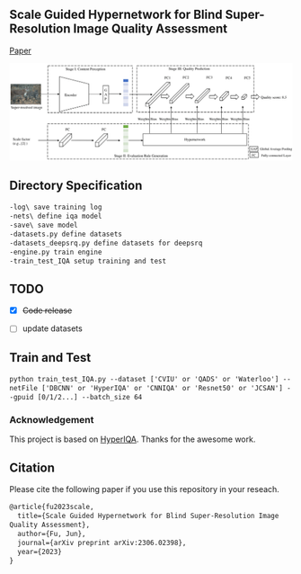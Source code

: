 ## Scale Guided Hypernetwork for Blind Super-Resolution Image Quality Assessment

[Paper](https://arxiv.org/abs/2306.02398)

<img src="img/framework.png" width="800px"/>


## Directory Specification
```
-log\ save training log
-nets\ define iqa model 
-save\ save model 
-datasets.py define datasets 
-datasets_deepsrq.py define datasets for deepsrq
-engine.py train engine
-train_test_IQA setup training and test 
```

## TODO
- [x] ~~Code release~~
- [ ] update datasets


## Train and Test
```
python train_test_IQA.py --dataset ['CVIU' or 'QADS' or 'Waterloo'] --netFile ['DBCNN' or 'HyperIQA' or 'CNNIQA' or 'Resnet50' or 'JCSAN'] --gpuid [0/1/2...] --batch_size 64
```

### Acknowledgement
This project is based on [HyperIQA](https://github.com/SSL92/hyperIQA). Thanks for the awesome work.

## Citation
Please cite the following paper if you use this repository in your reseach.
```
@article{fu2023scale,
  title={Scale Guided Hypernetwork for Blind Super-Resolution Image Quality Assessment},
  author={Fu, Jun},
  journal={arXiv preprint arXiv:2306.02398},
  year={2023}
}
```